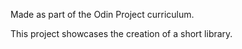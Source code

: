 Made as part of the Odin Project curriculum.

This project showcases the creation of a short library. 
